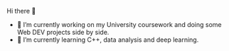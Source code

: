  Hi there 👋

- 🔭 I’m currently working on my University coursework and doing some Web DEV projects side by side.
- 🌱 I’m currently learning C++, data analysis and deep learning.



